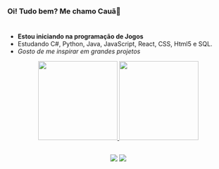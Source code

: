 ### Oi! Tudo bem? Me chamo Cauã👋<h1>

 - **Estou iniciando na programação de Jogos** 
-  Estudando C#, Python, Java, JavaScript, React, CSS, Html5 e SQL.
-  *Gosto de me inspirar em grandes projetos*

  <div align="center">
  <a href="https://github.com/caffe0">
  <img height="180em" src="https://github-readme-stats.vercel.app/api?username=caffe0&show_icons=true&theme=dark&include_all_commits=true&count_private=true"/>
  <img height="180em" src="https://github-readme-stats.vercel.app/api/top-langs/?username=caffe0&layout=compact&langs_count=7&theme=dark"/>
    
    
##
  <div> 
  <a href="https://instagram.com/caua_hmoura" target="_blank"><img src="https://img.shields.io/badge/-Instagram-%23E4405F?style=for-the-badge&logo=instagram&logoColor=white" target="_blank"></a>
  <a href = "mailto:cauahmourarodrigues@gmail.com"><img src="https://img.shields.io/badge/Gmail-D14836?style=for-the-badge&logo=gmail&logoColor=white" target="_blank"></a>
</div>
